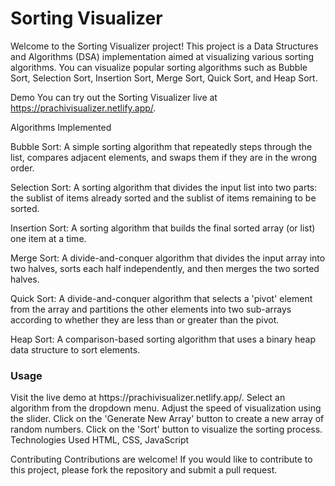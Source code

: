 # Sorting Visualizer
Welcome to the Sorting Visualizer project! This project is a Data Structures and Algorithms (DSA) implementation aimed at visualizing various sorting algorithms. You can visualize popular sorting algorithms such as Bubble Sort, Selection Sort, Insertion Sort, Merge Sort, Quick Sort, and Heap Sort.

Demo
You can try out the Sorting Visualizer live at https://prachivisualizer.netlify.app/.

<p3>Algorithms Implemented</p3>

<P>Bubble Sort: A simple sorting algorithm that repeatedly steps through the list, compares adjacent elements, and swaps them if they are in the wrong order.</P>
<p>Selection Sort: A sorting algorithm that divides the input list into two parts: the sublist of items already sorted and the sublist of items remaining to be sorted.</p>
<p>Insertion Sort: A sorting algorithm that builds the final sorted array (or list) one item at a time.
<p>Merge Sort: A divide-and-conquer algorithm that divides the input array into two halves, sorts each half independently, and then merges the two sorted halves.</p>
<p>Quick Sort: A divide-and-conquer algorithm that selects a 'pivot' element from the array and partitions the other elements into two sub-arrays according to whether they are less than or greater than the pivot.</p>
<p>Heap Sort: A comparison-based sorting algorithm that uses a binary heap data structure to sort elements.</p>

<h3>Usage</h3>
Visit the live demo at https://prachivisualizer.netlify.app/.
Select an algorithm from the dropdown menu.
Adjust the speed of visualization using the slider.
Click on the 'Generate New Array' button to create a new array of random numbers.
Click on the 'Sort' button to visualize the sorting process.
Technologies Used
HTML, CSS, JavaScript

Contributing
Contributions are welcome! If you would like to contribute to this project, please fork the repository and submit a pull request.
